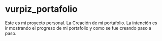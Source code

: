 # vurpiz_portafolio
Este es mi proyecto personal. La Creación de mi portafolio.
La intención es ir mostrando el progreso de mi portafolio y como se fue creando paso a paso.

